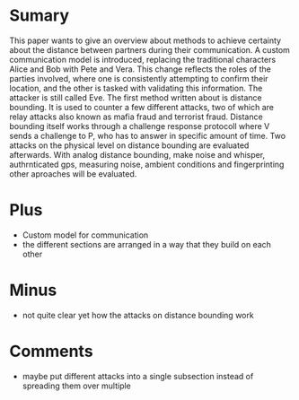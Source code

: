 # Sumary
This paper wants to give an overview about methods to achieve certainty about the distance between partners during their communication. A custom communication model is introduced, replacing the traditional characters Alice and Bob with Pete and Vera. This change reflects the roles of the parties involved, where one is consistently attempting to confirm their location, and the other is tasked with validating this information. The attacker is still called Eve. The first method written about is distance bounding. It is used to counter a few different attacks, two of which are relay attacks also known as mafia fraud and terrorist fraud. Distance bounding itself works through a challenge response protocoll where V sends a challenge to P, who has to answer in specific amount of time. Two attacks on the physical level on distance bounding are evaluated afterwards. With analog distance bounding, make noise and whisper, authrnticated gps, measuring noise, ambient conditions and fingerprinting other aproaches will be evaluated. 

# Plus
- Custom model for communication   
- the different sections are arranged in a way that they build on each other 

# Minus
- not quite clear yet how the attacks on distance bounding work
 

# Comments
- maybe put different attacks into a single subsection instead of spreading them over multiple 